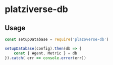 # platziverse-db 
## Usage

``` js
const setupDatabase = require('plazoverse-db')

setupDatabase(config).then(db => {
    const { Agent, Metric } = db
}).catch( err => console.error(err))
```
